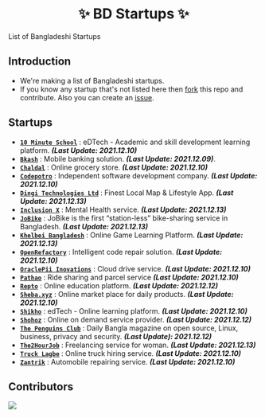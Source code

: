 <h1 align="center">
    ✨ BD Startups ✨
</h1>

List of Bangladeshi Startups

## Introduction
- We're making a list of Bangladeshi startups.
- If you know any startup that's not listed here then [fork](https://github.com/fazlerabbi37/b-startups/fork) this repo and contribute. Also you can create an [issue](https://github.com/fazlerabbi37/b-startups/issues).

## Startups
- [**`10 Minute School`**](https://10minuteschool.com) : eDTech - Academic and skill development learning platform. ***(Last Update: 2021.12.10)***
- [**`Bkash`**](https://www.bkash.com/) : Mobile banking solution. ***(Last Update: 2021.12.09)***.
- [**`Chaldal`**](https://chaldal.com) : Online grocery store. ***(Last Update: 2021.12.10)***
- [**`Codepotro`**](https://codepotro.com) : Independent software development company. ***(Last Update: 2021.12.10)***
- [**`Dingi Technologies Ltd`**](https://www.dingi.tech/) :  Finest Local Map & Lifestyle App. ***(Last Update: 2021.12.13)***
- [**`Inclusion X`**](https://inclusionx.org/) : Mental Health service. ***(Last Update: 2021.12.13)***
- [**`JoBike`**](https://www.jo.bike/) : JoBike is the first “station-less” bike-sharing service in Bangladesh. ***(Last Update: 2021.12.13)***
- [**`Khelbei Bangladesh`**](https://kbangla.com/) : Online Game Learning Platform. ***(Last Update: 2021.12.13)***
- [**`OpenRefactory`**](https://www.openrefactory.com) : Intelligent code repair solution. ***(Last Update: 2021.12.10)***
- [**`OraclePii Inovations`**](https://oraclepii.com) : Cloud drive service. ***(Last Update: 2021.12.10)***
- [**`Pathao`**](https://pathao.com/) : Ride sharing and parcel service ***(Last Update: 2021.12.10)***
- [**`Repto`**](https://repto.com.bd/) : Online education platform. ***(Last Update: 2021.12.12)***
- [**`Sheba.xyz`**](https://www.sheba.xyz) : Online market place for daily products. ***(Last Update: 2021.12.10)***
- [**`Shikho`**](https://shikho.tech) : edTech - Online learning platform. ***(Last Update: 2021.12.10)***
- [**`Shohoz`**](https://www.shohoz.com/) : Online on demand service provider. ***(Last Update: 2021.12.12)***
- [**`The Penguins Club`**](https://thepenguins.club/) : Daily Bangla magazine on open source, Linux, business, privacy and security. ***(Last Update): 2021.12.12)***
- [**`The2HourJob`**](https://the2hourjob.com/) : Freelancing service for woman. ***(Last Update: 2021.12.13)***
- [**`Truck Lagbe`**](http://www.trucklagbe.com) : Online truck hiring service. ***(Last Update: 2021.12.10)***
- [**`Zantrik‍`**](https://www.zantrik.com) : Automobile repairing service. ***(Last Update: 2021.12.10)***

<!---
[**`EN-NAME`**](WEBSITE-URL) : EN-DESCRIPTION। ***(Last Update: EN-YYYY.MM.DD)***
--->

## Contributors
<a href="https://github.com/fazlerabbi37/b-startups/graphs/contributors">
  <img src="https://contrib.rocks/image?repo=fazlerabbi37/b-startups"/>
</a>
